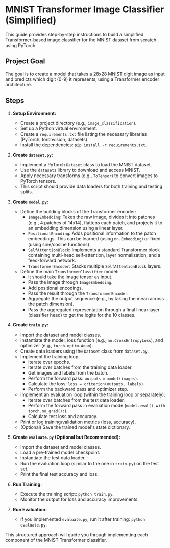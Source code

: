 # MNIST Transformer Image Classifier (Simplified)

This guide provides step-by-step instructions to build a simplified Transformer-based image classifier for the MNIST dataset from scratch using PyTorch.

## Project Goal

The goal is to create a model that takes a 28x28 MNIST digit image as input and predicts which digit (0-9) it represents, using a Transformer encoder architecture.

## Steps

1.  **Setup Environment:**
    *   Create a project directory (e.g., `image_classification`).
    *   Set up a Python virtual environment.
    *   Create a `requirements.txt` file listing the necessary libraries (PyTorch, torchvision, datasets).
    *   Install the dependencies: `pip install -r requirements.txt`.

2.  **Create `dataset.py`:**
    *   Implement a PyTorch `Dataset` class to load the MNIST dataset.
    *   Use the `datasets` library to download and access MNIST.
    *   Apply necessary transforms (e.g., `ToTensor`) to convert images to PyTorch tensors.
    *   This script should provide data loaders for both training and testing splits.

3.  **Create `model.py`:**
    *   Define the building blocks of the Transformer encoder:
        *   `ImageEmbedding`: Takes the raw image, divides it into patches (e.g., 4 patches of 14x14), flattens each patch, and projects it to an embedding dimension using a linear layer.
        *   `PositionalEncoding`: Adds positional information to the patch embeddings. This can be learned (using `nn.Embedding`) or fixed (using sine/cosine functions).
        *   `SelfAttentionBlock`: Implements a standard Transformer block containing multi-head self-attention, layer normalization, and a feed-forward network.
        *   `TransformerEncoder`: Stacks multiple `SelfAttentionBlock` layers.
    *   Define the main `TransformerClassifier` model:
        *   It should take the image tensor as input.
        *   Pass the image through `ImageEmbedding`.
        *   Add positional encodings.
        *   Pass the result through the `TransformerEncoder`.
        *   Aggregate the output sequence (e.g., by taking the mean across the patch dimension).
        *   Pass the aggregated representation through a final linear layer (classifier head) to get the logits for the 10 classes.

4.  **Create `train.py`:**
    *   Import the dataset and model classes.
    *   Instantiate the model, loss function (e.g., `nn.CrossEntropyLoss`), and optimizer (e.g., `torch.optim.Adam`).
    *   Create data loaders using the `Dataset` class from `dataset.py`.
    *   Implement the training loop:
        *   Iterate over epochs.
        *   Iterate over batches from the training data loader.
        *   Get images and labels from the batch.
        *   Perform the forward pass: `outputs = model(images)`.
        *   Calculate the loss: `loss = criterion(outputs, labels)`.
        *   Perform the backward pass and optimizer step.
    *   Implement an evaluation loop (within the training loop or separately):
        *   Iterate over batches from the test data loader.
        *   Perform the forward pass in evaluation mode (`model.eval()`, `with torch.no_grad():`).
        *   Calculate test loss and accuracy.
    *   Print or log training/validation metrics (loss, accuracy).
    *   (Optional) Save the trained model's state dictionary.

5.  **Create `evaluate.py` (Optional but Recommended):**
    *   Import the dataset and model classes.
    *   Load a pre-trained model checkpoint.
    *   Instantiate the test data loader.
    *   Run the evaluation loop (similar to the one in `train.py`) on the test set.
    *   Print the final test accuracy and loss.

6.  **Run Training:**
    *   Execute the training script: `python train.py`.
    *   Monitor the output for loss and accuracy improvements.

7.  **Run Evaluation:**
    *   If you implemented `evaluate.py`, run it after training: `python evaluate.py`.

This structured approach will guide you through implementing each component of the MNIST Transformer classifier. 